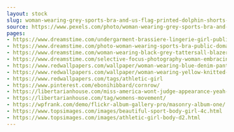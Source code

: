 ```yaml
---
layout: stock
slug: woman-wearing-grey-sports-bra-and-us-flag-printed-dolphin-shorts-674905
source: https://www.pexels.com/photo/woman-wearing-grey-sports-bra-and-us-flag-printed-dolphin-shorts-674905/
pages:
- https://www.dreamstime.com/undergarment-brassiere-lingerie-girl-public-domain-image-free-116790724
- https://www.dreamstime.com/photo-woman-wearing-sports-bra-public-domain-image-free-114378469
- https://www.dreamstime.com/woman-wearing-black-grey-tattersall-blazer-multicolored-plaid-skirt-black-mesh-stocking-yellow-chunky-heeled-sand-public-domain-image-free-112738575
- https://www.dreamstime.com/selective-focus-photography-woman-embracing-grey-blanket-public-domain-image-free-135588837
- https://www.redwallpapers.com/wallpaper/woman-wearing-blue-denim-pants-holding-her-chest-free-stock-photo-image-wallpaper
- https://www.redwallpapers.com/wallpaper/woman-wearing-yellow-knitted-crop-top-shirt-sitting-on-floor-free-stock-photo-image-wallpaper
- https://www.redwallpapers.com/tags/athletic-girl
- https://www.pinterest.com/ebonihibbard/cornrow/
- https://libertarianhouse.com/miss-america-wont-judge-appearance-yeah-right/
- https://libertarianhouse.com/tag/womens-movement/
- https://wpfrank.com/demo/flickr-album-gallery-pro/masonry-album-one/
- https://www.topsimages.com/images/beautiful-sport-body-girl-4c.html
- https://www.topsimages.com/images/athletic-girl-body-d2.html
---
```

